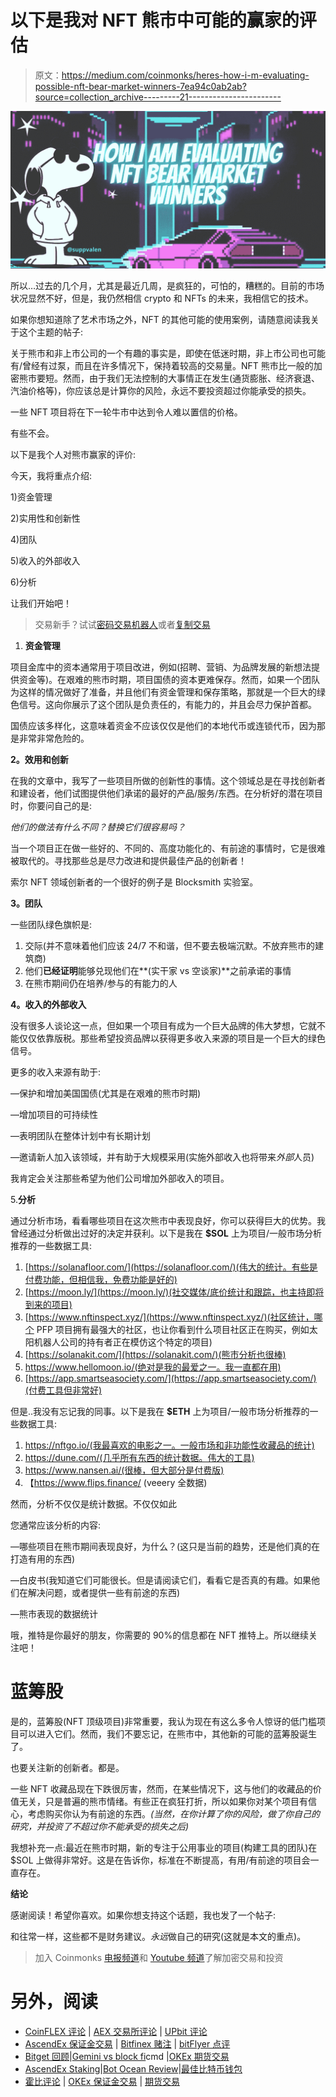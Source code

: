 # 以下是我对 NFT 熊市中可能的赢家的评估

> 原文：<https://medium.com/coinmonks/heres-how-i-m-evaluating-possible-nft-bear-market-winners-7ea94c0ab2ab?source=collection_archive---------21----------------------->

![](img/272d9ec3e9d2c551e7497a28ccc26731.png)

所以…过去的几个月，尤其是最近几周，是疯狂的，可怕的，糟糕的。目前的市场状况显然不好，但是，我仍然相信 crypto 和 NFTs 的未来，我相信它的技术。

如果你想知道除了艺术市场之外，NFT 的其他可能的使用案例，请随意阅读我关于这个主题的帖子:

关于熊市和非上市公司的一个有趣的事实是，即使在低迷时期，非上市公司也可能有/曾经有过泵，而且在许多情况下，保持着较高的交易量。NFT 熊市比一般的加密熊市要短。然而，由于我们无法控制的大事情正在发生(通货膨胀、经济衰退、汽油价格等)，你应该总是计算你的风险，永远不要投资超过你能承受的损失。

一些 NFT 项目将在下一轮牛市中达到令人难以置信的价格。

有些不会。

以下是我个人对熊市赢家的评价:

今天，我将重点介绍:

1)资金管理

2)实用性和创新性

4)团队

5)收入的外部收入

6)分析

让我们开始吧！

> 交易新手？试试[密码交易机器人](/coinmonks/crypto-trading-bot-c2ffce8acb2a)或者[复制交易](/coinmonks/top-10-crypto-copy-trading-platforms-for-beginners-d0c37c7d698c)

1.  **资金管理**

项目金库中的资本通常用于项目改进，例如(招聘、营销、为品牌发展的新想法提供资金等)。在艰难的熊市时期，项目国债的资本更难保存。然而，如果一个团队为这样的情况做好了准备，并且他们有资金管理和保存策略，那就是一个巨大的绿色信号。这向你展示了这个团队是负责任的，有能力的，并且会尽力保护首都。

国债应该多样化，这意味着资金不应该仅仅是他们的本地代币或连锁代币，因为那是非常非常危险的。

**2。效用和创新**

在我的文章中，我写了一些项目所做的创新性的事情。这个领域总是在寻找创新者和建设者，他们试图提供他们承诺的最好的产品/服务/东西。在分析好的潜在项目时，你要问自己的是:

*他们的做法有什么不同？替换它们很容易吗？*

当一个项目正在做一些好的、不同的、高度功能化的、有前途的事情时，它是很难被取代的。寻找那些总是尽力改进和提供最佳产品的创新者！

索尔 NFT 领域创新者的一个很好的例子是 Blocksmith 实验室。

**3。团队**

一些团队绿色旗帜是:

1.  交际(并不意味着他们应该 24/7 不和谐，但不要去极端沉默。不放弃熊市的建筑商)
2.  他们**已经证明**能够兑现他们在**(实干家 vs 空谈家)**之前承诺的事情
3.  在熊市期间仍在培养/参与的有能力的人

**4。收入的外部收入**

没有很多人谈论这一点，但如果一个项目有成为一个巨大品牌的伟大梦想，它就不能仅仅依靠版税。那些希望投资品牌以获得更多收入来源的项目是一个巨大的绿色信号。

更多的收入来源有助于:

—保护和增加美国国债(尤其是在艰难的熊市时期)

—增加项目的可持续性

—表明团队在整体计划中有长期计划

—邀请新人加入该领域，并有助于大规模采用(实施外部收入也将带来*外部*人员)

我肯定会关注那些希望为他们公司增加外部收入的项目。

5.**分析**

通过分析市场，看看哪些项目在这次熊市中表现良好，你可以获得巨大的优势。我曾经通过分析做出过好的决定并获利。以下是我在 **$SOL** 上为项目/一般市场分析推荐的一些数据工具:

1.  [https://solanafloor.com/](https://solanafloor.com/)(伟大的统计。有些是付费功能，但相信我，免费功能是好的)
2.  [https://moon.ly/](https://moon.ly/)(社交媒体/底价统计和跟踪，也主持即将到来的项目)
3.  [https://www.nftinspect.xyz/](https://www.nftinspect.xyz/)(社区统计，哪个 PFP 项目拥有最强大的社区，也让你看到什么项目社区正在购买，例如太阳机器人公司的持有者正在模仿这个特定的项目)
4.  [https://solanakit.com/](https://solanakit.com/)(熊市分析也很棒)
5.  https://www.hellomoon.io/(绝对是我的最爱之一。我一直都在用)
6.  [https://app.smartseasociety.com/](https://app.smartseasociety.com/)(付费工具但非常好)

但是..我没有忘记我的同事。以下是我在 **$ETH** 上为项目/一般市场分析推荐的一些数据工具:

1.  https://nftgo.io/(我最喜欢的电影之一。一般市场和非功能性收藏品的统计)
2.  https://dune.com/(几乎所有东西的统计数据。伟大的工具)
3.  https://www.nansen.ai/(很棒，但大部分是付费版)
4.  【https://www.flips.finance/ (veeery 全数据)

然而，分析不仅仅是统计数据。不仅仅如此

您通常应该分析的内容:

—哪些项目在熊市期间表现良好，为什么？(这只是当前的趋势，还是他们真的在打造有用的东西)

—白皮书(我知道它们可能很长。但是请阅读它们，看看它是否真的有趣。如果他们在解决问题，或者提供一些有前途的东西)

—熊市表现的数据统计

哦，推特是你最好的朋友，你需要的 90%的信息都在 NFT 推特上。所以继续关注吧！

# 蓝筹股

是的，蓝筹股(NFT 顶级项目)非常重要，我认为现在有这么多令人惊讶的低门槛项目可以进入它们。然而，我们不要忘记，在熊市中，其他新的可能的蓝筹股诞生了。

也要关注新的创新者。都是。

一些 NFT 收藏品现在下跌很厉害，然而，在某些情况下，这与他们的收藏品的价值无关，只是普遍的熊市情绪。有些正在疯狂打折，所以如果你对某个项目有信心，考虑购买你认为有前途的东西。*(当然，在你计算了你的风险，做了你自己的研究，并投资了不超过你不能承受的损失之后)*

我想补充一点:最近在熊市时期，新的专注于公用事业的项目(构建工具的团队)在$SOL 上做得非常好。这是在告诉你，标准在不断提高，有用/有前途的项目会一直存在。

**结论**

感谢阅读！希望你喜欢。如果你想支持这个话题，我也发了一个帖子:

和往常一样，这些都不是财务建议。*永远*做自己的研究(这就是本文的重点)。

> 加入 Coinmonks [电报频道](https://t.me/coincodecap)和 [Youtube 频道](https://www.youtube.com/c/coinmonks/videos)了解加密交易和投资

# 另外，阅读

*   [CoinFLEX 评论](https://coincodecap.com/coinflex-review) | [AEX 交易所评论](https://coincodecap.com/aex-exchange-review) | [UPbit 评论](https://coincodecap.com/upbit-review)
*   [AscendEx 保证金交易](https://coincodecap.com/ascendex-margin-trading) | [Bitfinex 赌注](https://coincodecap.com/bitfinex-staking) | [bitFlyer 点评](https://coincodecap.com/bitflyer-review)
*   [Bitget 回顾](https://coincodecap.com/bitget-review)|[Gemini vs block fi](https://coincodecap.com/gemini-vs-blockfi)cmd |[OKEx 期货交易](https://coincodecap.com/okex-futures-trading)
*   [AscendEx Staking](https://coincodecap.com/ascendex-staking)|[Bot Ocean Review](https://coincodecap.com/bot-ocean-review)|[最佳比特币钱包](https://coincodecap.com/bitcoin-wallets-india)
*   [霍比评论](https://coincodecap.com/huobi-review) | [OKEx 保证金交易](https://coincodecap.com/okex-margin-trading) | [期货交易](https://coincodecap.com/futures-trading)